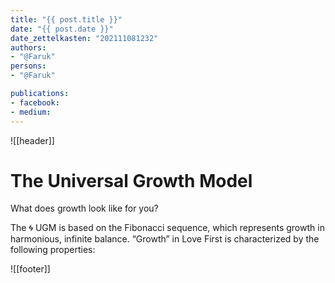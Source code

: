 ```yaml
---
title: "{{ post.title }}"
date: "{{ post.date }}"
date_zettelkasten: "202111081232"
authors:
- "@Faruk"
persons:
- "@Faruk"

publications:
- facebook:
- medium: 
---
```

![[header]]

# The Universal Growth Model

What does growth look like for you?

The 🌀 UGM is based on the Fibonacci sequence, which represents growth in harmonious, infinite balance. “Growth” in Love First is characterized by the following properties:


![[footer]]